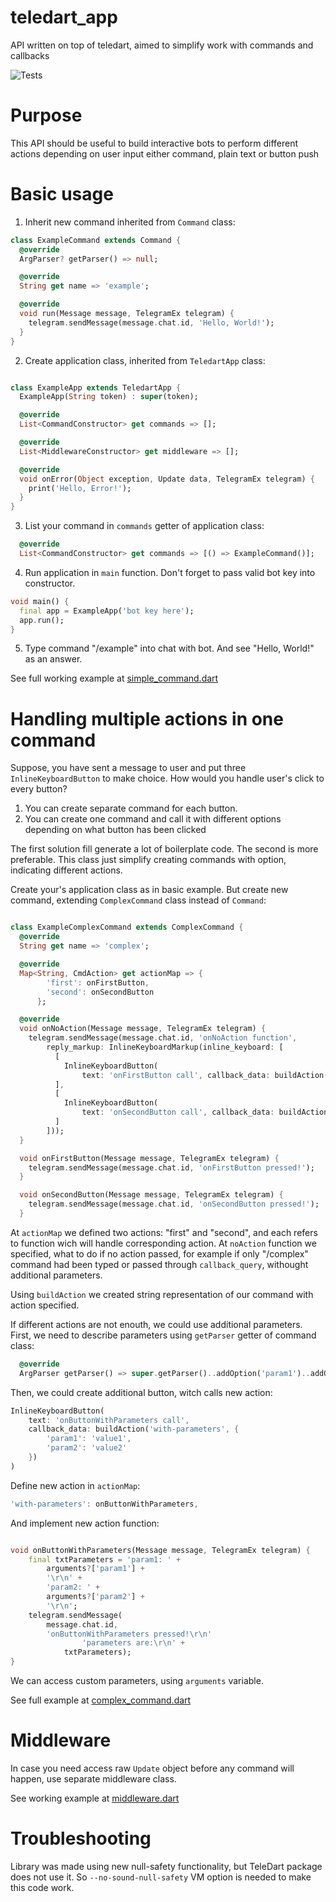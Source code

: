 # teledart_app
API written on top of teledart, aimed to simplify work with commands and callbacks

![Tests](https://github.com/ASGAlex/teledart_app/workflows/Tests/badge.svg)

# Purpose

This API should be useful to build interactive bots to perform different actions depending on user input either command, plain text or button push

# Basic usage

1. Inherit new command inherited from `Command` class:
``` dart
class ExampleCommand extends Command {
  @override
  ArgParser? getParser() => null;

  @override
  String get name => 'example';

  @override
  void run(Message message, TelegramEx telegram) {
    telegram.sendMessage(message.chat.id, 'Hello, World!');
  }
}
```
2. Create application class, inherited from `TeledartApp` class:
```dart

class ExampleApp extends TeledartApp {
  ExampleApp(String token) : super(token);

  @override
  List<CommandConstructor> get commands => [];

  @override
  List<MiddlewareConstructor> get middleware => [];

  @override
  void onError(Object exception, Update data, TelegramEx telegram) {
    print('Hello, Error!');
  }
}
```
3. List your command in `commands` getter of application class:
```dart
  @override
  List<CommandConstructor> get commands => [() => ExampleCommand()];
```
4. Run application in `main` function. Don't forget to pass valid bot key into constructor.
```dart
void main() {
  final app = ExampleApp('bot key here');
  app.run();
}
```
5. Type command "/example" into chat with bot. And see "Hello, World!" as an answer.

See full working example at [simple_command.dart](example/simple_command.dart)

# Handling multiple actions in one command

Suppose, you have sent a message to user and put three `InlineKeyboardButton` to make choice. How would you handle user's click to every button?
 1. You can create separate command for each button.
 2. You can create one command and call it with different options depending on what button has been clicked

The first solution fill generate a lot of boilerplate code. The second is more preferable. This class just simplify creating commands with option, indicating different actions.

Create your's application class as in basic example. But create new command, extending `ComplexCommand` class instead of `Command`:

```dart

class ExampleComplexCommand extends ComplexCommand {
  @override
  String get name => 'complex';

  @override
  Map<String, CmdAction> get actionMap => {
        'first': onFirstButton,
        'second': onSecondButton
      };

  @override
  void onNoAction(Message message, TelegramEx telegram) {
    telegram.sendMessage(message.chat.id, 'onNoAction function',
        reply_markup: InlineKeyboardMarkup(inline_keyboard: [
          [
            InlineKeyboardButton(
                text: 'onFirstButton call', callback_data: buildAction('first'))
          ],
          [
            InlineKeyboardButton(
                text: 'onSecondButton call', callback_data: buildAction('second'))
          ]
        ]));
  }

  void onFirstButton(Message message, TelegramEx telegram) {
    telegram.sendMessage(message.chat.id, 'onFirstButton pressed!');
  }

  void onSecondButton(Message message, TelegramEx telegram) {
    telegram.sendMessage(message.chat.id, 'onSecondButton pressed!');
  }
```

At `actionMap` we defined two actions: "first" and "second", and each refers to function wich will handle corresponding action. At `noAction` function we specified, what to do if no action passed, for example if only "/complex" command had been typed or passed through `callback_query`, withought additional parameters. 

Using `buildAction` we created string representation of our command with action specified. 

If different actions are not enouth, we could use additional parameters. First, we need to describe parameters using `getParser` getter of command class:

```dart
  @override
  ArgParser getParser() => super.getParser()..addOption('param1')..addOption('param2');
```
Then, we could create additional button, witch calls new action:
```dart
InlineKeyboardButton(
    text: 'onButtonWithParameters call',
    callback_data: buildAction('with-parameters', {
        'param1': 'value1', 
        'param2': 'value2'
    })
)
```
Define new action in `actionMap`:
```dart
'with-parameters': onButtonWithParameters,
```
And implement new action function: 
```dart

void onButtonWithParameters(Message message, TelegramEx telegram) {
    final txtParameters = 'param1: ' +
        arguments?['param1'] +
        '\r\n' +
        'param2: ' +
        arguments?['param2'] +
        '\r\n';
    telegram.sendMessage(
        message.chat.id,
        'onButtonWithParameters pressed!\r\n'
                'parameters are:\r\n' +
            txtParameters);
}
```
We can access custom parameters, using `arguments` variable. 

See full example at [complex_command.dart](example/complex_command.dart)

# Middleware

In case you need access raw `Update` object before any command will happen, use separate middleware class.

See working example at [middleware.dart](example/middleware.dart)

# Troubleshooting

Library was made using new null-safety functionality, but TeleDart package does not use it. So `--no-sound-null-safety` VM option is needed to make this code work. 